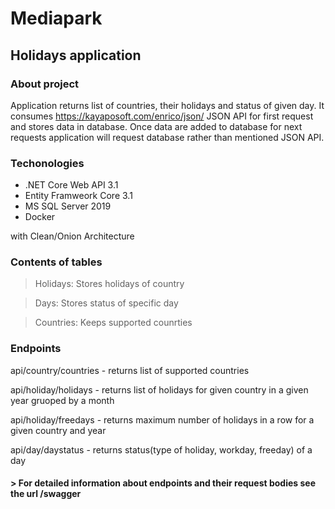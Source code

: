 # Mediapark
## Holidays application


### About project
Application returns list of countries, their holidays and status of given day. It consumes https://kayaposoft.com/enrico/json/ JSON API for first request and 
stores data in database. Once data are added to database for next requests application will request database rather than mentioned JSON API.

### Techonologies
* .NET Core Web API 3.1
* Entity Framweork Core 3.1
* MS SQL Server 2019
* Docker

with Clean/Onion Architecture

### Contents of tables
> Holidays: Stores holidays of country

> Days: Stores status of specific day

> Countries: Keeps supported counrties

### Endpoints
api/country/countries - returns list of supported countries

api/holiday/holidays - returns list of holidays for given country in a given year gruoped by a month

api/holiday/freedays - returns maximum number of holidays in a row for a given country and year

api/day/daystatus - returns status(type of holiday, workday, freeday) of a day

#### > For detailed information about endpoints and their request bodies see the url /swagger
